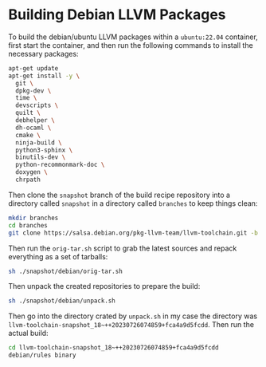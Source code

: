 # Building Debian LLVM Packages

To build the debian/ubuntu LLVM packages within a `ubuntu:22.04` container,
first start the container, and then run the following commands to install the
necessary packages:

```bash
apt-get update
apt-get install -y \
  git \
  dpkg-dev \
  time \
  devscripts \
  quilt \
  debhelper \
  dh-ocaml \
  cmake \
  ninja-build \
  python3-sphinx \
  binutils-dev \
  python-recommonmark-doc \
  doxygen \
  chrpath
```

Then clone the `snapshot` branch of the build recipe repository into a directory
called `snapshot` in a directory called `branches` to keep things clean:

```bash
mkdir branches
cd branches
git clone https://salsa.debian.org/pkg-llvm-team/llvm-toolchain.git -b snapshot snapshot
```

Then run the `orig-tar.sh` script to grab the latest sources and repack
everything as a set of tarballs:

```bash
sh ./snapshot/debian/orig-tar.sh
```

Then unpack the created repositories to prepare the build:

```bash
sh ./snapshot/debian/unpack.sh
```

Then go into the directory crated by `unpack.sh` in my case the directory was
`llvm-toolchain-snapshot_18~++20230726074859+fca4a9d5fcdd`. Then run the actual
build:

```bash
cd llvm-toolchain-snapshot_18~++20230726074859+fca4a9d5fcdd
debian/rules binary
```